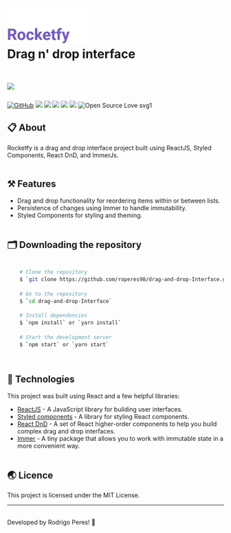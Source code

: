 <h1>
    <img src="public/rocketfy.png" width="190px"/> <br>
    Drag n' drop interface
    ⠀⠀⠀⠀⠀⠀⠀⠀
</h1>

<h1>
    <img src="public/main.png"/>
</h1>

[![GitHub](https://img.shields.io/github/license/mashape/apistatus.svg)](https://github.com/roperes98/drag-and-drop-Interface/blob/master/LICENSE)
![](https://img.shields.io/github/package-json/v/roperes98/drag-and-drop-Interface.svg)
![](https://img.shields.io/github/last-commit/roperes98/drag-and-drop-Interface.svg?color=red)
![](https://img.shields.io/github/languages/count/roperes98/drag-and-drop-Interface.svg?color=lightgrey)
![](https://img.shields.io/github/languages/top/roperes98/drag-and-drop-Interface.svg?color=yellow)
![](https://img.shields.io/github/repo-size/roperes98/drag-and-drop-Interface.svg)
![Open Source Love svg1](https://badges.frapsoft.com/os/v1/open-source.svg?v=103)⠀⠀⠀⠀
⠀⠀⠀⠀⠀⠀⠀⠀<br>
## 📋 About

Rocketfy is a drag and drop interface project built using ReactJS, Styled Components, React DnD, and ImmerJs.
⠀⠀⠀⠀⠀⠀⠀⠀<br><br>
## ⚒️ Features

- Drag and drop functionality for reordering items within or between lists.
- Persistence of changes using Immer to handle immutability.
- Styled Components for styling and theming.
⠀⠀⠀⠀⠀⠀⠀⠀<br><br>
## 🗂️ Downloading the repository

```bash

    # Clone the repository
    $ `git clone https://github.com/roperes98/drag-and-drop-Interface.git`

    # Go to the repository
    $ `cd drag-and-drop-Interface`

    # Install dependencies
    $ `npm install` or `yarn install`

    # Start the development server
    $ `npm start` or `yarn start`

```
⠀⠀⠀⠀⠀⠀⠀⠀<br>
## 🚀 Technologies

This project was built using React and a few helpful libraries:

- [ReactJS](https://reactjs.org) - A JavaScript library for building user interfaces.
- [Styled components](https://styled-components.com) - A library for styling React components.
- [React DnD](https://react-dnd.github.io/react-dnd/about) - A set of React higher-order components to help you build complex drag and drop interfaces.
- [Immer](https://immerjs.github.io/immer/docs/introduction) - A tiny package that allows you to work with immutable state in a more convenient way.
⠀⠀⠀⠀⠀⠀<br><br>
## 🌏 Licence

This project is licensed under the MIT License.

---
⠀⠀⠀⠀⠀⠀⠀⠀<br>
Developed by Rodrigo Peres! 👾
